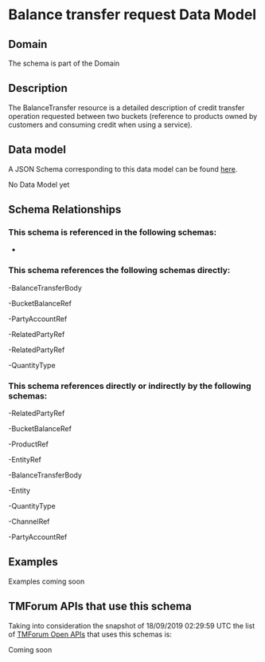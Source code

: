 # Balance transfer request Data Model

## Domain

The  schema is part of the  Domain

## Description

The BalanceTransfer resource is a detailed description of credit transfer operation requested between two buckets (reference to products owned by customers and consuming credit when using a service).

## Data model

A JSON Schema corresponding to this data model can be found
[here](https://github.com/tmforum-rand/schemas/blob/master/Customer/BalanceTransferRequest.schema.json).

No Data Model yet

## Schema Relationships

### This schema is referenced in the following schemas:

-

### This schema references the following schemas directly:

-BalanceTransferBody

-BucketBalanceRef

-PartyAccountRef

-RelatedPartyRef

-RelatedPartyRef

-QuantityType

### This schema references directly or indirectly by the following schemas:

-RelatedPartyRef

-BucketBalanceRef

-ProductRef

-EntityRef

-BalanceTransferBody

-Entity

-QuantityType

-ChannelRef

-PartyAccountRef



## Examples

Examples coming soon

## TMForum APIs that use this schema

Taking into consideration the snapshot of 18/09/2019 02:29:59 UTC the list of [TMForum Open APIs](https://www.tmforum.org/open-apis/) that uses this schemas is:

Coming soon
